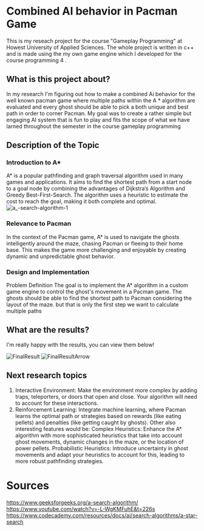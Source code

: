 
 # Combined AI behavior in Pacman Game
This is my reseach project for the course "Gameplay Programming" at Howest University of Applied Sciences.
The whole project is written in c++ and is made using the my own game engine which I developed for the course programming 4 . 
## What is this project about?
In my research I'm figuring out how to make a combined Ai behavior for the well known pacman game  where multiple paths within the A * algorithm
are evaluated and every ghost should be able to pick a both unique  and best path in order to corner Pacman. 
My goal was to create a rather simple but engaging AI system that is fun to play and fits the scope of what we have
larned throughout the semester in the course gameplay programming 
## Description of the Topic
 ### Introduction to A*
A* is a popular pathfinding and graph traversal algorithm used in many games and applications. It aims to find the shortest path from a start node to a goal node by combining the advantages of Dijkstra’s Algorithm and Greedy Best-First-Search. The algorithm uses a heuristic to estimate the cost to reach the goal, making it both complete and optimal.
![a_-search-algorithm-1](https://github.com/user-attachments/assets/7113c452-3157-490b-b493-59c3b6664fc6)
### Relevance to Pacman
In the context of the Pacman game, A* is used to navigate the ghosts intelligently around the maze, chasing Pacman or fleeing to their home base. This makes the game more challenging and enjoyable by creating dynamic and unpredictable ghost behavior.

### Design and Implementation
Problem Definition
The goal is to implement the A* algorithm in a custom game engine to control the ghost's movement in a Pacman game. The ghosts should be able to find the shortest path to Pacman considering the layout of the maze.
but that is only the first step we want to calculate multiple paths 

## What are the results?
I'm really happy with the results, you can view them below!

![FinalResult](https://user-images.githubusercontent.com/114002276/211960929-d0a7d5a7-d0a8-4c7d-9967-1125ca6055a5.gif)
![FinalResultArrow](https://user-images.githubusercontent.com/114002276/211961935-77390449-14b0-4cda-86ac-f304d3d73a55.gif)

## Next research topics
1. Interactive Environment: Make the environment more complex by adding traps, teleporters, or doors that open and close. Your algorithm will need to account for these interactions.
2. Reinforcement Learning: Integrate machine learning, where Pacman learns the optimal path or strategies based on rewards (like eating pellets) and penalties (like getting caught by ghosts).
Other also interesting features would be:
Complex Heuristics: Enhance the A* algorithm with more sophisticated heuristics that take into account ghost movements, dynamic changes in the maze, or the location of power pellets.
Probabilistic Heuristics: Introduce uncertainty in ghost movements and adapt your heuristics to account for this, leading to more robust pathfinding strategies.

# Sources
https://www.geeksforgeeks.org/a-search-algorithm/
https://www.youtube.com/watch?v=-L-WgKMFuhE&t=226s
https://www.codecademy.com/resources/docs/ai/search-algorithms/a-star-search
